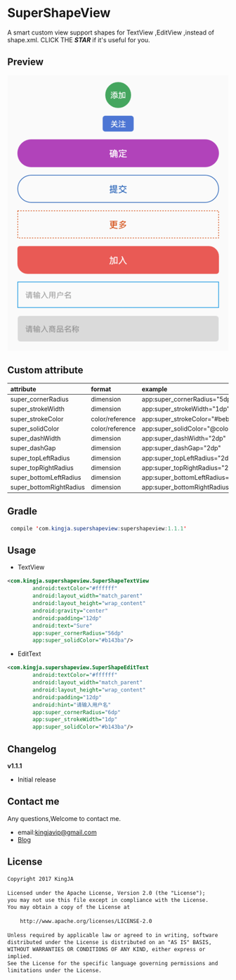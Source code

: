 # SuperShapeView
A smart custom view support shapes for TextView ,EditView ,instead of shape.xml. CLICK THE ***STAR***  if it's useful for you.

## Preview
<div align="center"><img src="imgs/super_shape_view.png"/></div>

## Custom attribute
| attribute | format | example  |
| :------------- |:-------------| :-----|
| super_cornerRadius | dimension      | app:super_cornerRadius="5dp" |
| super_strokeWidth | dimension      | app:super_strokeWidth="1dp" |
| super_strokeColor | color/reference       | app:super_strokeColor="#bebebe" |
| super_solidColor | color/reference     | app:super_solidColor="@color/red" |
| super_dashWidth | dimension     | app:super_dashWidth="2dp" |
| super_dashGap | dimension     | app:super_dashGap="2dp" |
| super_topLeftRadius | dimension     | app:super_topLeftRadius="2dp" |
| super_topRightRadius | dimension     | app:super_topRightRadius="2dp" |
| super_bottomLeftRadius | dimension     | app:super_bottomLeftRadius="2dp" |
| super_bottomRightRadius | dimension     | app:super_bottomRightRadius="2dp" |

## Gradle
```java
 compile 'com.kingja.supershapeview:supershapeview:1.1.1'
```

## Usage
* TextView
```xml
<com.kingja.supershapeview.SuperShapeTextView
        android:textColor="#ffffff"
        android:layout_width="match_parent"
        android:layout_height="wrap_content"
        android:gravity="center"
        android:padding="12dp"
        android:text="Sure"
        app:super_cornerRadius="56dp"
        app:super_solidColor="#b143ba"/>
```
* EditText
```xml
<com.kingja.supershapeview.SuperShapeEditText
        android:textColor="#ffffff"
        android:layout_width="match_parent"
        android:layout_height="wrap_content"
        android:padding="12dp"
        android:hint="请输入用户名"
        app:super_cornerRadius="6dp"
        app:super_strokeWidth="1dp"
        app:super_solidColor="#b143ba"/>
```

## Changelog

**v1.1.1**
- Initial release 

## Contact me
Any questions,Welcome to contact me.
* email:kingjavip@gmail.com
* [Blog](http://www.jianshu.com/u/8a1a8ed656e8)

## License

    Copyright 2017 KingJA

    Licensed under the Apache License, Version 2.0 (the "License");
    you may not use this file except in compliance with the License.
    You may obtain a copy of the License at

        http://www.apache.org/licenses/LICENSE-2.0

    Unless required by applicable law or agreed to in writing, software
    distributed under the License is distributed on an "AS IS" BASIS,
    WITHOUT WARRANTIES OR CONDITIONS OF ANY KIND, either express or implied.
    See the License for the specific language governing permissions and
    limitations under the License.
